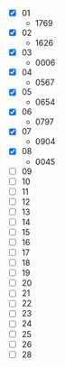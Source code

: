 * [X] 01
  * 1769
* [X] 02
  * 1626
* [X] 03
  * 0006
* [X] 04
  * 0567
* [X] 05
  * 0654
* [X] 06
  * 0797
* [X] 07
  * 0904
* [X] 08
  * 0045
* [ ] 09
* [ ] 10
* [ ] 11
* [ ] 12
* [ ] 13
* [ ] 14
* [ ] 15
* [ ] 16
* [ ] 17
* [ ] 18
* [ ] 19
* [ ] 20
* [ ] 21
* [ ] 22
* [ ] 23
* [ ] 24
* [ ] 25
* [ ] 26
* [ ] 28